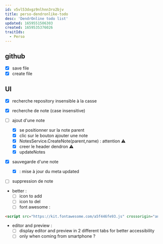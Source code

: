```yaml
---
id: v5vl53dxgz9nlhnn3ro2bjv
title: perso-dendronlike-todo
desc: 'DendrOnline todo list'
updated: 1659551506303
created: 1659535376026
traitIds:
  - Perso
---
```


## github

- [X] save file
- [X] create file

## UI
- [X] recherche repository insensible à la casse 

- [X] recherche de note (case insensitive)

- [ ] ajout d'une note 

  - [X] se positionner sur la note parent
  - [X] clic sur le bouton ajouter une note  
  - [X] NotesService.CreateNote(parent,name) : attention ⚠️
  - [X] creer le header dendron ⚠️
  - [X] updateNotes 

- [X] sauvegarde d'une note
   - [X] : mise à jour du meta updated

- [ ] suppression de note

- better :
   - [ ] icon to add
   - [ ] icon to del
   - [ ] font awesome : 

```html 
<script src="https://kit.fontawesome.com/a5f446fe93.js" crossorigin="anonymous"></script>
```



- editor and preview :
   - [ ] display editor and preview in 2 different tabs for better accessibility
   - [ ] only when coming from smartphone ?
